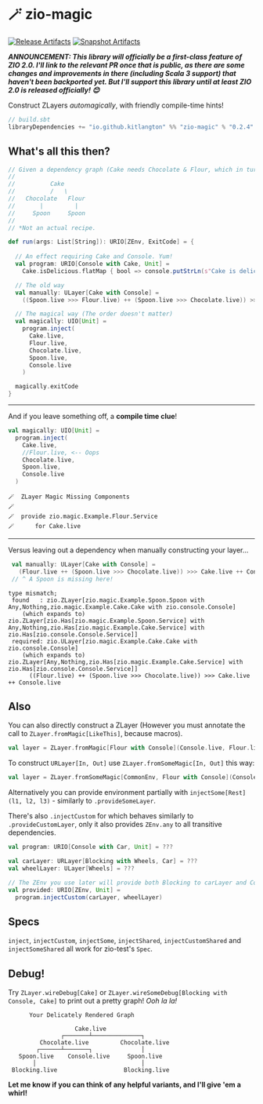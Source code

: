 # 🪄 zio-magic

[![Release Artifacts][Badge-SonatypeReleases]][Link-SonatypeReleases]
[![Snapshot Artifacts][Badge-SonatypeSnapshots]][Link-SonatypeSnapshots]

***ANNOUNCEMENT: This library will officially be a first-class feature of ZIO 2.0. I'll link to the relevant PR once that is public, as there are some changes and improvements in there (including Scala 3 support) that haven't been backported yet. But I'll support this library until at least ZIO 2.0 is released officially! 😊***

Construct ZLayers _automagically_, with friendly compile-time hints!

```sbt
// build.sbt
libraryDependencies += "io.github.kitlangton" %% "zio-magic" % "0.2.4"
```

## What's all this then?

```scala
// Given a dependency graph (Cake needs Chocolate & Flour, which in turn need Spoon)*
//
//          Cake
//          /   \
//   Chocolate   Flour
//       |         |
//     Spoon     Spoon
//
// *Not an actual recipe.

def run(args: List[String]): URIO[ZEnv, ExitCode] = {
  
  // An effect requiring Cake and Console. Yum!
  val program: URIO[Console with Cake, Unit] =
    Cake.isDelicious.flatMap { bool => console.putStrLn(s"Cake is delicious: $bool") }

  // The old way
  val manually: ULayer[Cake with Console] =
    ((Spoon.live >>> Flour.live) ++ (Spoon.live >>> Chocolate.live)) >>> Cake.live ++ Console.live

  // The magical way (The order doesn't matter)
  val magically: UIO[Unit] =
    program.inject(
      Cake.live,
      Flour.live,
      Chocolate.live,
      Spoon.live,
      Console.live
    )

  magically.exitCode
}
```

---- 

And if you leave something off, a **compile time clue**!

```scala
val magically: UIO[Unit] =
  program.inject(
    Cake.live,
    //Flour.live, <-- Oops
    Chocolate.live,
    Spoon.live,
    Console.live
  )
```

```shell
🪄  ZLayer Magic Missing Components
🪄
🪄  provide zio.magic.Example.Flour.Service
🪄      for Cake.live
```

----
Versus leaving out a dependency when manually constructing your layer...

```scala
 val manually: ULayer[Cake with Console] =
   (Flour.live ++ (Spoon.live >>> Chocolate.live)) >>> Cake.live ++ Console.live
 // ^ A Spoon is missing here! 
```

```shell
type mismatch;
 found   : zio.ZLayer[zio.magic.Example.Spoon.Spoon with Any,Nothing,zio.magic.Example.Cake.Cake with zio.console.Console]
    (which expands to)  zio.ZLayer[zio.Has[zio.magic.Example.Spoon.Service] with Any,Nothing,zio.Has[zio.magic.Example.Cake.Service] with zio.Has[zio.console.Console.Service]]
 required: zio.ULayer[zio.magic.Example.Cake.Cake with zio.console.Console]
    (which expands to)  zio.ZLayer[Any,Nothing,zio.Has[zio.magic.Example.Cake.Service] with zio.Has[zio.console.Console.Service]]
      ((Flour.live) ++ (Spoon.live >>> Chocolate.live)) >>> Cake.live ++ Console.live
```

## Also

You can also directly construct a ZLayer (However you must annotate the call to `ZLayer.fromMagic[LikeThis]`, because macros).

```scala
val layer = ZLayer.fromMagic[Flour with Console](Console.live, Flour.live, Spoon.live)
```

To construct `URLayer[In, Out]` use `ZLayer.fromSomeMagic[In, Out]` this way:

```scala
val layer = ZLayer.fromSomeMagic[CommonEnv, Flour with Console](Console.live, Flour.live, Spoon.live)
```

Alternatively you can provide environment partially with `injectSome[Rest](l1, l2, l3)` - similarly to `.provideSomeLayer`.

There's also `.injectCustom` for which behaves similarly to `.provideCustomLayer`, only it also provides `ZEnv.any` to all transitive dependencies.

```scala
val program: URIO[Console with Car, Unit] = ???

val carLayer: URLayer[Blocking with Wheels, Car] = ???
val wheelLayer: ULayer[Wheels] = ???

// The ZEnv you use later will provide both Blocking to carLayer and Console to the program
val provided: URIO[ZEnv, Unit] = 
  program.injectCustom(carLayer, wheelLayer)
```

## Specs

`inject`, `injectCustom`, `injectSome`, `injectShared`, `injectCustomShared` and `injectSomeShared` all work for zio-test's `Spec`. 

## Debug!

Try `ZLayer.wireDebug[Cake]` or `ZLayer.wireSomeDebug[Blocking with Console, Cake]` to print out a pretty graph! _Ooh la la!_

```shell
      Your Delicately Rendered Graph

                   Cake.live                   
               ┌───────┴──────────────┐       
         Chocolate.live         Chocolate.live  
        ┌──────┴───────┐              │       
   Spoon.live    Console.live     Spoon.live   
       │                              │       
 Blocking.live                   Blocking.live 
```

**Let me know if you can think of any helpful variants, and I'll give 'em a whirl!**

[Badge-SonatypeReleases]: https://img.shields.io/nexus/r/https/oss.sonatype.org/io.github.kitlangton/zio-magic_2.13.svg "Sonatype Releases"
[Badge-SonatypeSnapshots]: https://img.shields.io/nexus/s/https/oss.sonatype.org/io.github.kitlangton/zio-magic_2.13.svg "Sonatype Snapshots"
[Link-SonatypeSnapshots]: https://oss.sonatype.org/content/repositories/snapshots/io/github/kitlangton/zio-magic_2.13/ "Sonatype Snapshots"
[Link-SonatypeReleases]: https://oss.sonatype.org/content/repositories/releases/io/github/kitlangton/zio-magic_2.13/ "Sonatype Releases"

